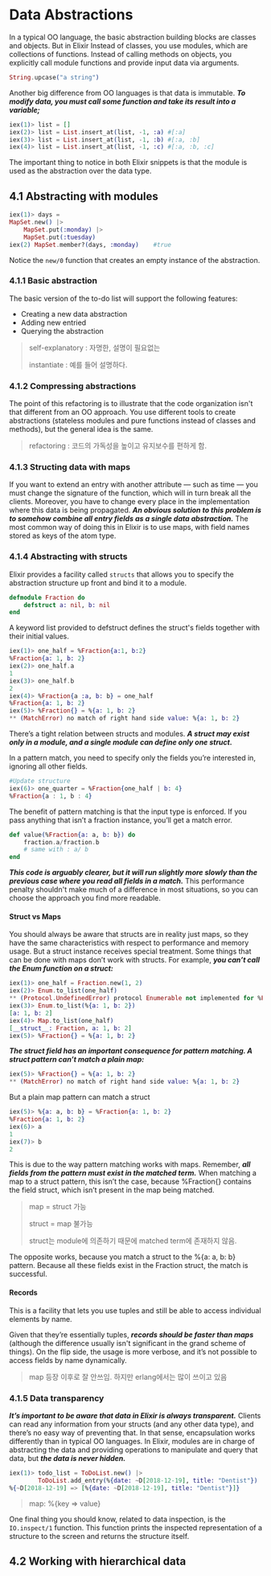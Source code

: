 # Data Abstractions

In a typical OO language, the basic abstraction building blocks are classes and objects. But in Elixir Instead of classes, you use modules, which are collections of functions. Instead of calling methods on objects, you explicitly call module functions and provide input data via arguments.

```elixir
String.upcase("a string")
```

Another big difference from OO languages is that data is immutable. ***To modify data, you must call some function and take its result into a variable;***

```elixir
iex(1)> list = []
iex(2)> list = List.insert_at(list, -1, :a)	#[:a]
iex(3)> list = List.insert_at(list, -1, :b) #[:a, :b]
iex(4)> list = List.insert_at(list, -1, :c) #[:a, :b, :c]
```

The important thing to notice in both Elixir snippets is that the module is used as the abstraction over the data type. 

## 4.1 Abstracting with modules

```elixir
iex(1)> days = 
MapSet.new() |>
	MapSet.put(:monday)	|>
	MapSet.put(:tuesday)
iex(2) MapSet.member?(days, :monday)	#true
```

Notice the `new/0` function that creates an empty instance of the abstraction.

### 4.1.1 Basic abstraction

The basic version of the to-do list will support the following features:

- Creating a new data abstraction
- Adding new entried
- Querying the abstraction

>self-explanatory : 자명한, 설명이 필요없는
>
>instantiate : 예를 들어 설명하다.

### 4.1.2 Compressing abstractions

The point of this refactoring is to illustrate that the code organization isn't that different from an OO approach. You use different tools to create abstractions (stateless modules and pure functions instead of classes and methods), but the general idea is the same.

> refactoring : 코드의 가독성을 높이고 유지보수를 편하게 함.

### 4.1.3 Structing data with maps

If you want to extend an entry with another attribute — such as time — you must change the signature of the function, which will in turn break all the clients. Moreover, you have to change every place in the implementation where this data is being propagated. ***An obvious solution to this problem is to somehow combine all entry fields as a single data abstraction.***  The most common way of doing this in Elixir is to use maps, with field names stored as keys of the atom type.

### 4.1.4 Abstracting with structs

Elixir provides a facility called `structs` that allows you to specify the abstraction structure up front and bind it to a module.

```elixir
defmodule Fraction do
	defstruct a: nil, b: nil
end
```

A keyword list provided to defstruct defines the struct's fields together with their initial values.

```elixir
iex(1)> one_half = %Fraction{a:1, b:2}
%Fraction{a: 1, b: 2}
iex(2)> one_half.a
1
iex(3)> one_half.b
2
iex(4)> %Fraction{a :a, b: b} = one_half
%Fraction{a: 1, b: 2}
iex(5)> %Fraction{} = %{a: 1, b: 2}
** (MatchError) no match of right hand side value: %{a: 1, b: 2}
```

There’s a tight relation between structs and modules. ***A struct may exist only in a module, and a single module can define only one struct.***

In a pattern match, you need to specify only the fields you’re interested in, ignoring all other fields.

```elixir
#Update structure
iex(6)> one_quarter = %Fraction{one_half | b: 4}
%Fraction{a : 1, b : 4}
```

The benefit of pattern matching is that the input type is enforced. If you pass anything that isn’t a fraction instance, you’ll get a match error.

```elixir
def value(%Fraction{a: a, b: b}) do
    fraction.a/fraction.b    
    # same with : a/ b
end
```

***This code is arguably clearer, but it will run slightly more slowly than the previous case where you read all fields in a match.*** This performance penalty shouldn't make much of a difference in most situations, so you can choose the approach you find more readable.

#### Struct vs Maps

You should always be aware that structs are in reality just maps, so they have the same characteristics with respect to performance and memory usage. But a struct instance receives special treatment. Some things that can be done with maps don’t work with structs. For example, ***you can’t call the Enum function on a struct:***

```elixir
iex(1)> one_half = Fraction.new(1, 2)
iex(2)> Enum.to_list(one_half)
** (Protocol.UndefinedError) protocol Enumerable not implemented for %Fraction{a: 1, b: 2}
iex(3)> Enum.to_list(%{a: 1, b: 2})
[a: 1, b: 2]
iex(4)> Map.to_list(one_half)
[__struct__: Fraction, a: 1, b: 2]
iex(5)> %Fraction{} = %{a: 1, b: 2}
```

***The struct field has an important consequence for pattern matching. A struct pattern can’t match a plain map:***

```elixir
iex(5)> %Fraction{} = %{a: 1, b: 2}
** (MatchError) no match of right hand side value: %{a: 1, b: 2}
```

But a plain map pattern can match a struct

```elixir
iex(5)> %{a: a, b: b} = %Fraction{a: 1, b: 2}
%Fraction{a: 1, b: 2}
iex(6)> a
1
iex(7)> b
2
```

This is due to the way pattern matching works with maps. Remember, ***all fields from the pattern must exist in the matched term.*** When matching a map to a struct pattern, this isn’t the case, because %Fraction{} contains the field struct, which isn’t present in the map being matched.

> map = struct 가능
>
> struct = map 불가능
>
> struct는 module에 의존하기 때문에 matched term에 존재하지 않음.

The opposite works, because you match a struct to the %{a: a, b: b} pattern. Because all these fields exist in the Fraction struct, the match is successful.

#### Records

This is a facility that lets you use tuples and still be able to access individual elements by name.

Given that they’re essentially tuples, ***records should be faster than maps*** (although the difference usually isn't significant in the grand scheme of things). On the flip side, the usage is more verbose, and it’s not possible to access fields by name dynamically.

> map 등장 이후로 잘 안쓰임. 하지만 erlang에서는 많이 쓰이고 있음

### 4.1.5 Data transparency

***It’s important to be aware that data in Elixir is always transparent.*** Clients can read any information from your structs (and any other data type), and there’s no easy way of preventing that. In that sense, encapsulation works differently than in typical OO languages. In Elixir, modules are in charge of abstracting the data and providing operations to manipulate and query that data, but ***the data is never hidden.***

```elixir
iex(1)> todo_list = ToDoList.new() |>
		ToDoList.add_entry(%{date: ~D[2018-12-19], title: "Dentist"})
%{~D[2018-12-19] => [%{date: ~D[2018-12-19], title: "Dentist"}]}
```

> map: %{key => value}

One final thing you should know, related to data inspection, is the `IO.inspect/1` function. This function prints the inspected representation of a structure to the screen and returns the structure itself. 

## 4.2 Working with hierarchical data

